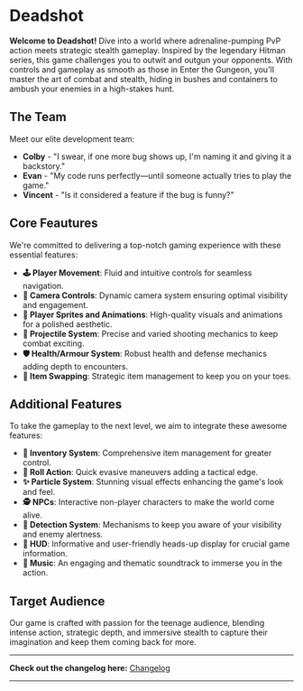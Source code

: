 # Deadshot

**Welcome to Deadshot!** Dive into a world where adrenaline-pumping PvP action meets strategic stealth gameplay. Inspired by the legendary Hitman series, this game challenges you to outwit and outgun your opponents. With controls and gameplay as smooth as those in Enter the Gungeon, you'll master the art of combat and stealth, hiding in bushes and containers to ambush your enemies in a high-stakes hunt.

## The Team

Meet our elite development team:

- **Colby** - "I swear, if one more bug shows up, I'm naming it and giving it a backstory."
- **Evan** - "My code runs perfectly—until someone actually tries to play the game."
- **Vincent** - "Is it considered a feature if the bug is funny?"

## Core Feautures

We're committed to delivering a top-notch gaming experience with these essential features:

- **🕹️ Player Movement**: Fluid and intuitive controls for seamless navigation.
- **🎥 Camera Controls**: Dynamic camera system ensuring optimal visibility and engagement.
- **🎨 Player Sprites and Animations**: High-quality visuals and animations for a polished aesthetic.
- **🔫 Projectile System**: Precise and varied shooting mechanics to keep combat exciting.
- **🛡️ Health/Armour System**: Robust health and defense mechanics adding depth to encounters.
- **🔄 Item Swapping**: Strategic item management to keep you on your toes.

## Additional Features

To take the gameplay to the next level, we aim to integrate these awesome features:

- **🧳 Inventory System**: Comprehensive item management for greater control.
- **🔄 Roll Action**: Quick evasive maneuvers adding a tactical edge.
- **✨ Particle System**: Stunning visual effects enhancing the game's look and feel.
- **🕵️ NPCs**: Interactive non-player characters to make the world come alive.
- **👀 Detection System**: Mechanisms to keep you aware of your visibility and enemy alertness.
- **🎯 HUD**: Informative and user-friendly heads-up display for crucial game information.
- **🎵 Music**: An engaging and thematic soundtrack to immerse you in the action.

## Target Audience

Our game is crafted with passion for the teenage audience, blending intense action, strategic depth, and immersive stealth to capture their imagination and keep them coming back for more.

---

**Check out the changelog here:** [Changelog](Changelog.md)

---